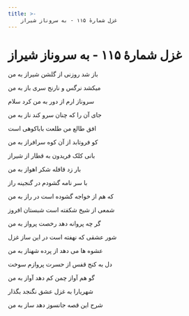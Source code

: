 ```yaml
---
title: >-
    غزل شمارهٔ ۱۱۵ - به سروناز شیراز
---
```

# غزل شمارهٔ ۱۱۵ - به سروناز شیراز

<div class="b" id="bn1"><div class="m1"><p>باز شد روزنی از گلشن شیراز به من</p></div>
<div class="m2"><p>میکشد نرگس و نارنج سری باز به من</p></div></div>
<div class="b" id="bn2"><div class="m1"><p>سروناز ارم از دور به من کرد سلام</p></div>
<div class="m2"><p>جای آن را که چنان سرو کند ناز به من</p></div></div>
<div class="b" id="bn3"><div class="m1"><p>افق طالع من طلعت باباکوهی است</p></div>
<div class="m2"><p>کو فروتابد از آن کوه سرافراز به من</p></div></div>
<div class="b" id="bn4"><div class="m1"><p>بانی کلک فریدون به قطار از شیراز</p></div>
<div class="m2"><p>بار زد قافله شکر اهواز به من</p></div></div>
<div class="b" id="bn5"><div class="m1"><p>با سر نامه گشودم در گنجینه راز</p></div>
<div class="m2"><p>که هم از خواجه گشوده است در راز به من</p></div></div>
<div class="b" id="bn6"><div class="m1"><p>شمعی از شیخ شکفته است شبستان افروز</p></div>
<div class="m2"><p>گر چه پروانه دهد رخصت پرواز به من</p></div></div>
<div class="b" id="bn7"><div class="m1"><p>شور عشقی که نهفته است در این ساز غزل</p></div>
<div class="m2"><p>عشوه ها می دهد از پرده شهناز به من</p></div></div>
<div class="b" id="bn8"><div class="m1"><p>دل به کنج قفس از حسرت پروازم سوخت</p></div>
<div class="m2"><p>گو هم آواز چمن کم دهد آواز به من</p></div></div>
<div class="b" id="bn9"><div class="m1"><p>شهریارا به غزل عشق نگنجد بگذار</p></div>
<div class="m2"><p>شرح این قصه جانسوز دهد ساز به من</p></div></div>
